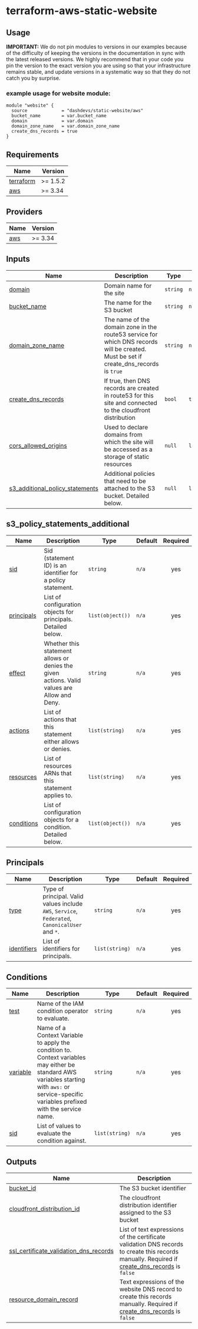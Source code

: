 # terraform-aws-static-website


## Usage


**IMPORTANT:** We do not pin modules to versions in our examples because of the
difficulty of keeping the versions in the documentation in sync with the latest released versions.
We highly recommend that in your code you pin the version to the exact version you are
using so that your infrastructure remains stable, and update versions in a
systematic way so that they do not catch you by surprise.

### example usage for website module:
```
module "website" {
  source             = "dashdevs/static-website/aws"
  bucket_name        = var.bucket_name
  domain             = var.domain
  domain_zone_name   = var.domain_zone_name
  create_dns_records = true
}

```


<!-- markdownlint-restore -->
<!-- markdownlint-disable -->
## Requirements

| Name | Version |
|------|---------|
| <a name="requirement_terraform"></a> [terraform](#requirement\_terraform) | >= 1.5.2 |
| <a name="requirement_aws"></a> [aws](#requirement\_aws) | >= 3.34 |

## Providers

| Name | Version |
|------|---------|
| <a name="provider_aws"></a> [aws](#provider\_aws) | >= 3.34 |


## Inputs

| Name | Description | Type | Default | Required |
|------|-------------|------|---------|:--------:|
| <a name="input_domain"></a> [domain](#input\_domain) | Domain name for the site | `string` | `n/a` | yes |
| <a name="input_bucket_name"></a> [bucket\_name](#input\_bucket\_name) | The name for the S3 bucket | `string` | `n/a` | yes |
| <a name="input_domain_zone_name"></a> [domain\_zone\_name](#input\_domain\_zone\_name) | The name of the domain zone in the route53 service for which DNS records will be created. Must be set if create_dns_records is `true` | `string` | `null` | no |
| <a name="input_create_dns_records"></a> [create\_dns\_records](#input\_create\_dns\_records) | If true, then DNS records are created in route53 for this site and connected to the cloudfront distribution | `bool` |`true`| no |
| <a name="input_cors_allowed_origins"></a> [cors\_allowed\_origins](#input\_cors\_allowed\_origins) | Used to declare domains from which the site will be accessed as a storage of static resources | `null` |`list(string)`| no |
| <a name="input_s3_additional_policy_statements"></a> [s3\_additional\_policy\_statements](#input\_s3\_policy\_statements\_additional) | Additional policies that need to be attached to the S3 bucket. Detailed below. | `null` | `list(object)`| no |

## s3_policy_statements_additional

| Name | Description | Type | Default | Required |
|------|-------------|------|---------|:--------:|
| <a name="statement_sid"></a> [sid](#statement\_sid) | Sid (statement ID) is an identifier for a policy statement. | `string` | `n/a` | yes |
| <a name="statement_principals"></a> [principals](#statement\_principals) | List of configuration objects for principals. Detailed below. | `list(object())` | `n/a` | yes |
| <a name="statement_effect"></a> [effect](#statement\_effect) | Whether this statement allows or denies the given actions. Valid values are Allow and Deny. | `string` | `n/a` | yes |
| <a name="statement_actions"></a> [actions](#statement\_actions) | List of actions that this statement either allows or denies. | `list(string)` | `n/a` | yes |
| <a name="statement_resources"></a> [resources](#statement\_resources) | List of resources ARNs that this statement applies to. | `list(string)` | `n/a` | yes |
| <a name="statement_conditions"></a> [conditions](#statement\_conditions) | List of configuration objects for a condition. Detailed below. | `list(object())` | `n/a` | yes |


## Principals

| Name | Description | Type | Default | Required |
|------|-------------|------|---------|:--------:|
| <a name="principal_type"></a> [type](#principal\_type) | Type of principal. Valid values include `AWS`, `Service`, `Federated`, `CanonicalUser` and `*`. | `string` | `n/a` | yes |
| <a name="principal_identifiers"></a> [identifiers](#principal\_identifiers) | List of identifiers for principals. | `list(string)` | `n/a` | yes |


## Conditions

| Name | Description | Type | Default | Required |
|------|-------------|------|---------|:--------:|
| <a name="condition_test"></a> [test](#condition\_test) | Name of the IAM condition operator to evaluate. | `string` | `n/a` | yes |
| <a name="condition_variable"></a> [variable](#condition\_variable) | Name of a Context Variable to apply the condition to. Context variables may either be standard AWS variables starting with `aws:` or service-specific variables prefixed with the service name. | `string` | `n/a` | yes |
| <a name="condition_values"></a> [sid](#condition\_values) | List of values to evaluate the condition against. | `list(string)` | `n/a` | yes |

## Outputs

| Name | Description |
|------|-------------|
| <a name="output_bucket_id"></a> [bucket\_id](#output\_bucket\_id) | The S3 bucket identifier |
| <a name="output_cloudfront_distribution_id"></a> [cloudfront\_distribution\_id](#output\_cloudfront\_distribution\_id) | The cloudfront distribution identifier assigned to the S3 bucket |
| <a name="output_ssl_certificate_validation_dns_records"></a> [ssl\_certificate\_validation\_dns\_records](#output\_ssl\_certificate\_validation\_dns\_records) | List of text expressions of the certificate validation DNS records to create this records manually. Required if [create\_dns\_records](#input\_create\_dns\_records) is `false` |
| <a name="output_resource_domain_record"></a> [resource\_domain\_record](#output\_resource\_domain\_record) | Text expressions of the website DNS record to create this records manually. Required if [create\_dns\_records](#input\_create\_dns\_records) is `false` |